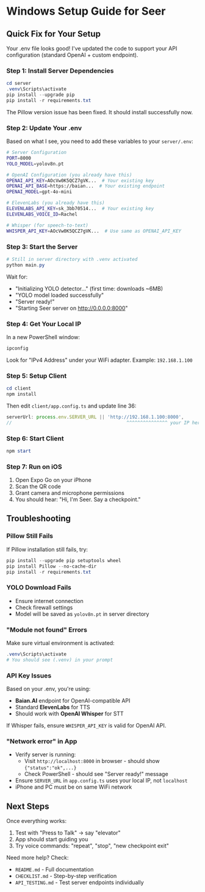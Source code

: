 # Windows Setup Guide for Seer

## Quick Fix for Your Setup

Your .env file looks good! I've updated the code to support your API configuration (standard OpenAI + custom endpoint).

### Step 1: Install Server Dependencies

```powershell
cd server
.venv\Scripts\activate
pip install --upgrade pip
pip install -r requirements.txt
```

The Pillow version issue has been fixed. It should install successfully now.

### Step 2: Update Your .env

Based on what I see, you need to add these variables to your `server/.env`:

```bash
# Server Configuration
PORT=8000
YOLO_MODEL=yolov8n.pt

# OpenAI Configuration (you already have this)
OPENAI_API_KEY=AOcVw0K5QCZ7gVK...  # Your existing key
OPENAI_API_BASE=https://baian...  # Your existing endpoint
OPENAI_MODEL=gpt-4o-mini

# ElevenLabs (you already have this)
ELEVENLABS_API_KEY=sk_3bb70514...  # Your existing key
ELEVENLABS_VOICE_ID=Rachel

# Whisper (for speech-to-text)
WHISPER_API_KEY=AOcVw0K5QCZ7gVK...  # Use same as OPENAI_API_KEY
```

### Step 3: Start the Server

```powershell
# Still in server directory with .venv activated
python main.py
```

Wait for:
- "Initializing YOLO detector..." (first time: downloads ~6MB)
- "YOLO model loaded successfully"
- "Server ready!"
- "Starting Seer server on http://0.0.0.0:8000"

### Step 4: Get Your Local IP

In a new PowerShell window:

```powershell
ipconfig
```

Look for "IPv4 Address" under your WiFi adapter. Example: `192.168.1.100`

### Step 5: Setup Client

```powershell
cd client
npm install
```

Then edit `client/app.config.ts` and update line 36:

```typescript
serverUrl: process.env.SERVER_URL || 'http://192.168.1.100:8000',
//                                          ^^^^^^^^^^^^^^^ your IP here
```

### Step 6: Start Client

```powershell
npm start
```

### Step 7: Run on iOS

1. Open Expo Go on your iPhone
2. Scan the QR code
3. Grant camera and microphone permissions
4. You should hear: "Hi, I'm Seer. Say a checkpoint."

## Troubleshooting

### Pillow Still Fails
If Pillow installation still fails, try:
```powershell
pip install --upgrade pip setuptools wheel
pip install Pillow --no-cache-dir
pip install -r requirements.txt
```

### YOLO Download Fails
- Ensure internet connection
- Check firewall settings
- Model will be saved as `yolov8n.pt` in server directory

### "Module not found" Errors
Make sure virtual environment is activated:
```powershell
.venv\Scripts\activate
# You should see (.venv) in your prompt
```

### API Key Issues
Based on your .env, you're using:
- **Baian.AI** endpoint for OpenAI-compatible API
- Standard **ElevenLabs** for TTS
- Should work with **OpenAI Whisper** for STT

If Whisper fails, ensure `WHISPER_API_KEY` is valid for OpenAI API.

### "Network error" in App
- Verify server is running: 
  - Visit `http://localhost:8000` in browser - should show `{"status":"ok",...}`
  - Check PowerShell - should see "Server ready!" message
- Ensure `SERVER_URL` in `app.config.ts` uses your local IP, not `localhost`
- iPhone and PC must be on same WiFi network

## Next Steps

Once everything works:
1. Test with "Press to Talk" → say "elevator"
2. App should start guiding you
3. Try voice commands: "repeat", "stop", "new checkpoint exit"

Need more help? Check:
- `README.md` - Full documentation
- `CHECKLIST.md` - Step-by-step verification
- `API_TESTING.md` - Test server endpoints individually

